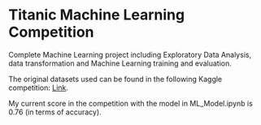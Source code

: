 # Titanic Machine Learning Competition

Complete Machine Learning project including Exploratory Data Analysis, data transformation and Machine Learning training and evaluation.

The original datasets used can be found in the following Kaggle competition: [Link](https://www.kaggle.com/c/titanic).

My current score in the competition with the model in ML_Model.ipynb is 0.76 (in terms of accuracy).

